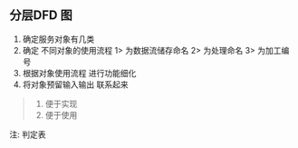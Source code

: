 ## 分层DFD 图
1. 确定服务对象有几类
2. 确定 不同对象的使用流程
    1> 为数据流储存命名
    2> 为处理命名
    3> 为加工编号
3. 根据对象使用流程 进行功能细化
4. 将对象预留输入输出 联系起来

> 1. 便于实现
> 2. 便于使用

注: 判定表